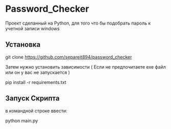 # Password_Checker

Проект сделанный на Python, для того что бы подобрать пароль к учетной записи windows

## Установка

git clone https://github.com/separeit894/password_checker

Затем нужно установить зависимости ( Если не предпочитаете exe файл или он у вас не запускается )

pip install -r requirements.txt

## Запуск Скрипта

в командной строке ввести:

python main.py
